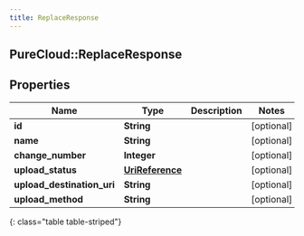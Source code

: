 ```yaml
---
title: ReplaceResponse
---
```

## PureCloud::ReplaceResponse

## Properties

|Name | Type | Description | Notes|
|------------ | ------------- | ------------- | -------------|
| **id** | **String** |  | [optional] |
| **name** | **String** |  | [optional] |
| **change_number** | **Integer** |  | [optional] |
| **upload_status** | [**UriReference**](UriReference.html) |  | [optional] |
| **upload_destination_uri** | **String** |  | [optional] |
| **upload_method** | **String** |  | [optional] |
{: class="table table-striped"}


